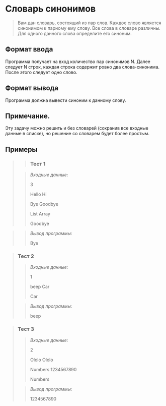 # Словарь синонимов

>Вам дан словарь, состоящий из пар слов. Каждое слово является синонимом к парному ему слову. Все слова в словаре различны. Для одного данного слова определите его синоним.


## Формат ввода

Программа получает на вход количество пар синонимов N. Далее следует N строк, каждая строка содержит ровно два слова-синонима. После этого следует одно слово.


## Формат вывода

Программа должна вывести синоним к данному слову.

## Примечание.

Эту задачу можно решить и без словарей (сохранив все входные данные в списке), но решение со словарем будет более простым.

 ## Примеры
>
>>### Тест 1
> 
>>*Входные данные:*
>>
>>3
>>
>>Hello Hi
>>
>>Bye Goodbye
>>
>>List Array
>>
>>Goodbye

>>*Вывод программы:*
>>
>>Bye

 
>### Тест 2
>
>>*Входные данные:*
>>
>>1
>>
>>beep Car
>>
>>Car
> 
>>*Вывод программы:*
>>
>>beep
>>
>>

>### Тест 3
>>
>>*Входные данные:*
>>
>>2
>>
>>Ololo Ololo
>>
>>Numbers 1234567890
>>
>>Numbers
>
>>*Вывод программы:*
>>
>>1234567890
